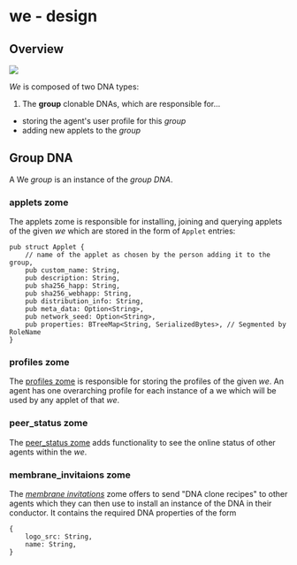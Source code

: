 # we - design

## Overview

![](https://i.imgur.com/ssVZM1E.png)

_We_ is composed of two DNA types:

1. The **group** clonable DNAs, which are responsible for...

- storing the agent's user profile for this _group_
- adding new applets to the _group_

## Group DNA

A We _group_ is an instance of the _group DNA_.

### applets zome

The applets zome is responsible for installing, joining and querying applets of the given _we_ which are stored in the form of `Applet` entries:

```=rust
pub struct Applet {
    // name of the applet as chosen by the person adding it to the group,
    pub custom_name: String,
    pub description: String,
    pub sha256_happ: String,
    pub sha256_webhapp: String,
    pub distribution_info: String,
    pub meta_data: Option<String>,
    pub network_seed: Option<String>,
    pub properties: BTreeMap<String, SerializedBytes>, // Segmented by RoleName
}
```

### profiles zome

The [profiles zome](https://github.com/holochain-open-dev/profiles) is responsible for storing the profiles of the given _we_. An agent has one overarching profile for each instance of a we which will be used by any applet of that _we_.

### peer_status zome

The [peer_status zome](https://github.com/holochain-open-dev/peer-status) adds functionality to see the online status of other agents within the _we_.

### membrane_invitaions zome

The [_membrane invitations_](https://github.com/holochain-open-dev/membrane-invitations) zome offers to send "DNA clone recipes" to other agents which they can then use to install an instance of the DNA in their conductor. It contains the required DNA properties of the form

```=typescript
{
    logo_src: String,
    name: String,
}
```
